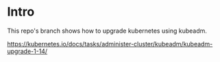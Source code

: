 # Intro

This repo's branch shows how to upgrade kubernetes using kubeadm. 



https://kubernetes.io/docs/tasks/administer-cluster/kubeadm/kubeadm-upgrade-1-14/



